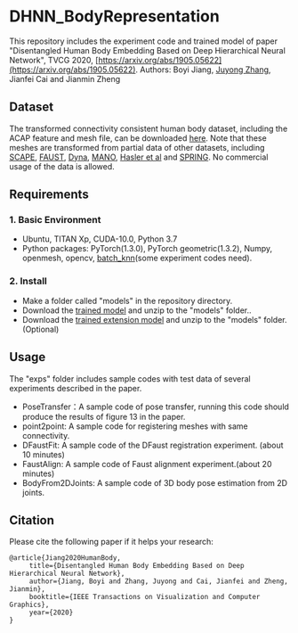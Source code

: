 # DHNN_BodyRepresentation
This repository includes the experiment code and trained model of paper "Disentangled Human Body Embedding Based on Deep Hierarchical Neural Network", TVCG 2020, [https://arxiv.org/abs/1905.05622](https://arxiv.org/abs/1905.05622).
Authors: Boyi Jiang, [Juyong Zhang](http://staff.ustc.edu.cn/~juyong/), Jianfei Cai and Jianmin Zheng
## Dataset
The transformed connectivity consistent human body dataset, including the ACAP feature and mesh file, can be downloaded [here](https://drive.google.com/file/d/1tq5pZT369rf1vv6aKHCzcT49eHLp3s0Z/view?usp=sharing). 
Note that these meshes are transformed from partial data of other datasets, including [SCAPE](http://robotics.stanford.edu/~drago/Projects/scape/scape.html), [FAUST](http://faust.is.tue.mpg.de/), [Dyna](http://dyna.is.tue.mpg.de/downloads), [MANO](https://mano.is.tue.mpg.de/), [Hasler et al](http://gvvperfcapeva.mpi-inf.mpg.de/public/ScanDB/) and [SPRING](https://graphics.soe.ucsc.edu/data/BodyModels/index.html). No commercial usage of the data is allowed.

## Requirements
### 1. Basic Environment
- Ubuntu, TITAN Xp,  CUDA-10.0, Python 3.7
- Python packages: PyTorch(1.3.0), PyTorch geometric(1.3.2), Numpy, openmesh, opencv, [batch_knn](https://github.com/jby1993/gpu_batch_knn)(some experiment codes need).
### 2. Install
- Make a folder called "models" in the repository directory.
- Download the [trained model](https://drive.google.com/open?id=1VMCK86OPVjO5wp1YpP13I8adWfQ061zG) and unzip to the "models" folder..
- Download the [trained extension model](https://drive.google.com/open?id=1FpHrKr9_2Hsno63Ox_T529bVa_tzcXh2) and unzip to the "models" folder.(Optional)
## Usage
The "exps" folder includes sample codes with test data of several experiments described in the paper.
- PoseTransfer：A sample code of pose transfer, running this code should produce the results of figure 13 in the paper.
- point2point: A sample code for registering meshes with same connectivity.
- DFaustFit: A sample code of the DFaust registration experiment. (about 10 minutes)
- FaustAlign: A sample code of Faust alignment experiment.(about 20 minutes)
- BodyFrom2DJoints: A sample code of 3D body pose estimation from 2D joints.
## Citation
Please cite the following paper if it helps your research: 
 ```
 @article{Jiang2020HumanBody,
      title={Disentangled Human Body Embedding Based on Deep Hierarchical Neural Network},
      author={Jiang, Boyi and Zhang, Juyong and Cai, Jianfei and Zheng, Jianmin},
      booktitle={IEEE Transactions on Visualization and Computer Graphics},
      year={2020}
}
 ```
